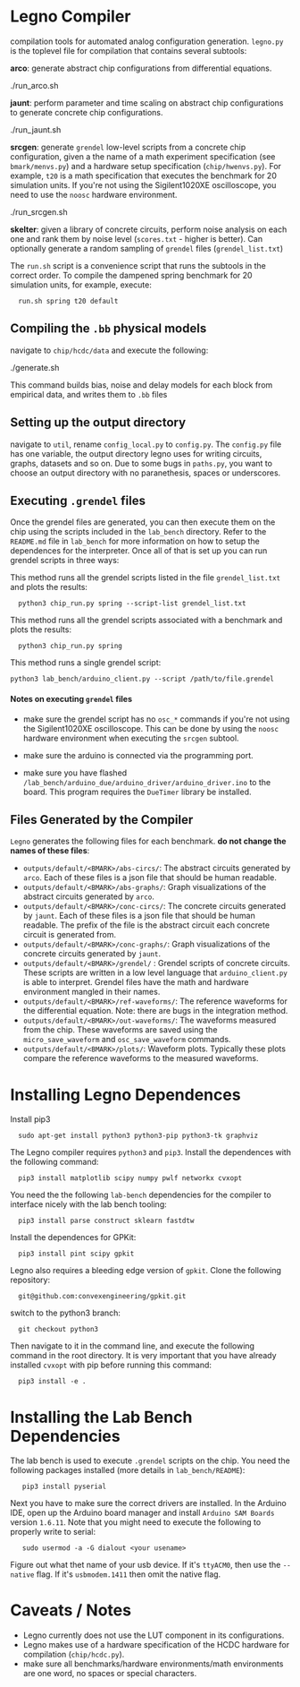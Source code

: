 # Legno Compiler

compilation tools for automated analog configuration generation. `legno.py` is the toplevel file for compilation that contains several subtools:

**arco**: generate abstract chip configurations from differential equations.

   ./run_arco.sh <bmark>
   
**jaunt**: perform parameter and time scaling on abstract chip configurations to generate concrete chip configurations.

   ./run_jaunt.sh <bmark>
   
**srcgen**: generate `grendel` low-level scripts from a concrete chip configuration, given a the name of a math experiment specification (see `bmark/menvs.py`) and a hardware setup specification (`chip/hwenvs.py`). For example, `t20` is a math specification that executes the benchmark for 20 simulation units. If you're not using the Sigilent1020XE oscilloscope, you need to use the `noosc` hardware environment.

   ./run_srcgen.sh <bmark> <math-env>
   
**skelter**: given a library of concrete circuits, perform noise analysis on each one and rank them by noise level (`scores.txt` - higher is better). Can optionally generate a random sampling of `grendel` files (`grendel_list.txt`)

The `run.sh` script is a convenience script that runs the subtools in the correct order. To compile the dampened spring benchmark for 20 simulation units, for example, execute:

      run.sh spring t20 default

## Compiling the `.bb` physical models

navigate to `chip/hcdc/data` and execute the following:

   ./generate.sh

This command builds bias, noise and delay models for each block from empirical data, and writes them to `.bb` files

## Setting up the output directory

navigate to `util`, rename `config_local.py` to `config.py`. The `config.py` file has one variable, the output directory legno uses for writing circuits, graphs, datasets and so on. Due to some bugs in `paths.py`, you want to choose an output directory with no paranethesis, spaces or underscores.

## Executing `.grendel` files

Once the grendel files are generated, you can then execute them on the chip using the scripts included in the `lab_bench` directory. Refer to the `README.md` file in `lab_bench` for more information on how to setup the dependences for the interpreter. Once all of that is set up you can run grendel scripts in three ways:

This method runs all the grendel scripts listed in the file `grendel_list.txt` and plots the results:

      python3 chip_run.py spring --script-list grendel_list.txt

This method runs all the grendel scripts associated with a benchmark and plots the results:

      python3 chip_run.py spring
   
This method runs a single grendel script:

    python3 lab_bench/arduino_client.py --script /path/to/file.grendel


#### Notes on executing `grendel` files

- make sure the grendel script has no `osc_*` commands if you're not using the Sigilent1020XE oscilloscope. This can be done by using the `noosc` hardware environment when executing the `srcgen` subtool.

- make sure the arduino is connected via the programming port.

- make sure you have flashed `/lab_bench/arduino_due/arduino_driver/arduino_driver.ino` to the board. This program requires the `DueTimer` library be installed.


## Files Generated by the Compiler

`Legno` generates the following files for each benchmark. **do not change the names of these files**:

   - `outputs/default/<BMARK>/abs-circs/`: The abstract circuits generated by `arco`. Each of these files is a json file that should be human readable.
   - `outputs/default/<BMARK>/abs-graphs/`: Graph visualizations of the abstract circuits generated by `arco`.
   - `outputs/default/<BMARK>/conc-circs/`: The concrete circuits generated by `jaunt`. Each of these files is a json file that should be human readable. The prefix of the file is the abstract circuit each concrete circuit is generated from.
   - `outputs/default/<BMARK>/conc-graphs/`: Graph visualizations of the concrete circuits generated by `jaunt`.
   - `outputs/default/<BMARK>/grendel/` : Grendel scripts of concrete circuits. These scripts are written in a low level language that `arduino_client.py` is able to interpret. Grendel files have the math and hardware environment mangled in their names.
   - `outputs/default/<BMARK>/ref-waveforms/`: The reference waveforms for the differential equation. Note: there are bugs in the integration method.
   - `outputs/default/<BMARK>/out-waveforms/`: The waveforms measured from the chip. These waveforms are saved using the `micro_save_waveform` and `osc_save_waveform` commands.
   - `outputs/default/<BMARK>/plots/`: Waveform plots. Typically these plots compare the reference waveforms to the measured waveforms.
   
   
# Installing Legno Dependences
Install pip3

      sudo apt-get install python3 python3-pip python3-tk graphviz

The Legno compiler requires `python3` and `pip3`. Install the dependences with the following command:

      pip3 install matplotlib scipy numpy pwlf networkx cvxopt
      
You need the the following `lab-bench` dependencies for the compiler to interface nicely with the lab bench tooling:

      pip3 install parse construct sklearn fastdtw
     
Install the dependences for GPKit:

      pip3 install pint scipy gpkit

Legno also requires a bleeding edge version of `gpkit`. Clone the following repository:

      git@github.com:convexengineering/gpkit.git
   
switch to the python3 branch:

      git checkout python3
      
Then navigate to it in the command line, and execute the following command in the root directory. It is very important that you have already installed `cvxopt` with pip before running this command:

      pip3 install -e .

# Installing the Lab Bench Dependencies

The lab bench is used to execute `.grendel` scripts on the chip. You need the following packages installed (more details in `lab_bench/README`):

       pip3 install pyserial
       
Next you have to make sure the correct drivers are installed. In the Arduino IDE, open up the Arduino board manager and install `Arduino SAM Boards` version `1.6.11`. Note that you might need to execute the following to properly write to serial:

       sudo usermod -a -G dialout <your usename>

Figure out what thet name of your usb device. If it's `ttyACM0`, then use the `--native` flag. If it's `usbmodem.1411` then omit the native flag.


# Caveats / Notes

- Legno currently does not use the LUT component in its configurations.
- Legno makes use of a hardware specification of the HCDC hardware for compilation (`chip/hcdc.py`).
- make sure all benchmarks/hardware environments/math environments are one word, no spaces or special characters.
